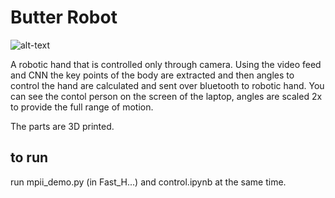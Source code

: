 # Butter Robot

![alt-text](robotic_hand.gif)


A robotic hand that is controlled only through camera.
Using the video feed and CNN the key points of the body are extracted and then angles to control the hand are calculated and sent over bluetooth to robotic hand.
You can see the contol person on the screen of the laptop, angles are scaled 2x to provide the full range of motion.

The parts are 3D printed.

## to run 
run mpii_demo.py (in Fast_H...) and control.ipynb at the same time.
